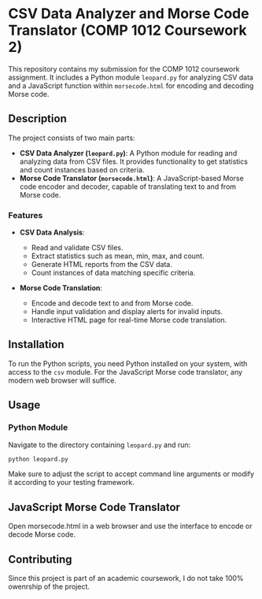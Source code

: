 # CSV Data Analyzer and Morse Code Translator (COMP 1012 Coursework 2)

This repository contains my submission for the COMP 1012 coursework assignment. It includes a Python module `leopard.py` for analyzing CSV data and a JavaScript function within `morsecode.html` for encoding and decoding Morse code.

## Description

The project consists of two main parts:
- **CSV Data Analyzer (`leopard.py`)**: A Python module for reading and analyzing data from CSV files. It provides functionality to get statistics and count instances based on criteria.
- **Morse Code Translator (`morsecode.html`)**: A JavaScript-based Morse code encoder and decoder, capable of translating text to and from Morse code.

### Features

- **CSV Data Analysis**:
  - Read and validate CSV files.
  - Extract statistics such as mean, min, max, and count.
  - Generate HTML reports from the CSV data.
  - Count instances of data matching specific criteria.
  
- **Morse Code Translation**:
  - Encode and decode text to and from Morse code.
  - Handle input validation and display alerts for invalid inputs.
  - Interactive HTML page for real-time Morse code translation.

## Installation

To run the Python scripts, you need Python installed on your system, with access to the `csv` module.
For the JavaScript Morse code translator, any modern web browser will suffice.

## Usage

### Python Module
Navigate to the directory containing `leopard.py` and run:
```bash
python leopard.py
```
Make sure to adjust the script to accept command line arguments or modify it according to your testing framework.

## JavaScript Morse Code Translator
Open morsecode.html in a web browser and use the interface to encode or decode Morse code.

## Contributing

Since this project is part of an academic coursework, I do not take 100% owenrship of the project.
